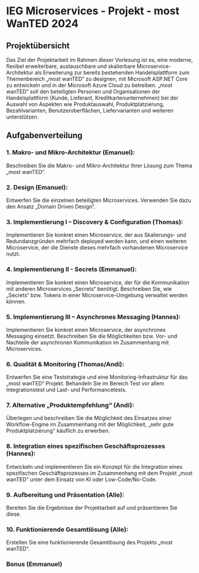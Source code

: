 # IEG Microservices - Projekt - most WanTED 2024

## Projektübersicht

Das Ziel der Projektarbeit im Rahmen dieser Vorlesung ist es, eine moderne, flexibel erweiterbare, austauschbare und skalierbare Microservice-Architektur als Erweiterung zur bereits bestehenden Handelsplattform zum Themenbereich „most wanTED“ zu designen, mit Microsoft ASP.NET Core zu entwickeln und in der Microsoft Azure Cloud zu betreiben. „most wanTED“ soll den beteiligten Personen und Organisationen der Handelsplattform (Kunde, Lieferant, Kreditkartenunternehmen) bei der Auswahl von Aspekten wie Produktauswahl, Produktplatzierung, Bezahlvarianten, Benutzeroberflächen, Liefervarianten und weiteren unterstützen.

## Aufgabenverteilung

### 1. Makro- und Mikro-Architektur (Emanuel):
Beschreiben Sie die Makro- und Mikro-Architektur Ihrer Lösung zum Thema „most wanTED“.

### 2. Design (Emanuel):
Entwerfen Sie die einzelnen beteiligten Microservices. Verwenden Sie dazu den Ansatz „Domain Driven Design“.

### 3. Implementierung I – Discovery & Configuration (Thomas):
Implementieren Sie konkret einen Microservice, der aus Skalierungs- und Redundanzgründen mehrfach deployed werden kann, und einen weiteren Microservice, der die Dienste dieses mehrfach vorhandenen Microservice nutzt.

### 4. Implementierung II - Secrets (Emmanuel):
Implementieren Sie konkret einen Microservice, der für die Kommunikation mit anderen Microservices „Secrets“ benötigt. Beschreiben Sie, wie „Secrets“ bzw. Tokens in einer Microservice-Umgebung verwaltet werden können.

### 5. Implementierung III – Asynchrones Messaging (Hannes):
Implementieren Sie konkret einen Microservice, der asynchrones Messaging einsetzt. Beschreiben Sie die Möglichkeiten bzw. Vor- und Nachteile der asynchronen Kommunikation im Zusammenhang mit Microservices.

### 6. Qualität & Monitoring (Thomas/Andi):
Entwerfen Sie eine Teststrategie und eine Monitoring-Infrastruktur für das „most wanTED“ Projekt. Behandeln Sie im Bereich Test vor allem Integrationstest und Last- und Performancetests.

### 7. Alternative „Produktempfehlung“ (Andi):
Überlegen und beschreiben Sie die Möglichkeit des Einsatzes einer Workflow-Engine im Zusammenhang mit der Möglichkeit, „sehr gute Produktplatzierung“ käuflich zu erwerben.

### 8. Integration eines spezifischen Geschäftsprozesses (Hannes):
Entwickeln und implementieren Sie ein Konzept für die Integration eines spezifischen Geschäftsprozesses im Zusammenhang mit dem Projekt „most wanTED“ unter dem Einsatz von KI oder Low-Code/No-Code.

### 9. Aufbereitung und Präsentation (Alle):
Bereiten Sie die Ergebnisse der Projektarbeit auf und präsentieren Sie diese.

### 10. Funktionierende Gesamtlösung (Alle):
Erstellen Sie eine funktionierende Gesamtlösung des Projekts „most wanTED“.

### Bonus (Emmanuel)
